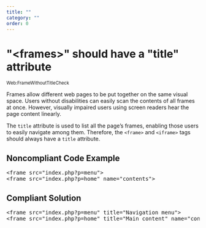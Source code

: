 ```yaml
---
title: ""
category: ""
order: 0
---
```


<h1>"&lt;frames&gt;" should have a "title" attribute</h1>
<small>Web:FrameWithoutTitleCheck</small>
<br>
<p>Frames allow different web pages to be put together on the same visual space. Users without disabilities can easily scan the contents of all frames
at once. However, visually impaired users using screen readers hear the page content linearly.</p>
<p>The <code>title</code> attribute is used to list all the page’s frames, enabling those users to easily navigate among them. Therefore, the
<code>&lt;frame&gt;</code> and <code>&lt;iframe&gt;</code> tags should always have a <code>title</code> attribute.</p>
<h2>Noncompliant Code Example</h2>
<pre>
&lt;frame src="index.php?p=menu"&gt;                                      &lt;-- Non-Compliant --&gt;
&lt;frame src="index.php?p=home" name="contents"&gt;                      &lt;-- Non-Compliant --&gt;
</pre>
<h2>Compliant Solution</h2>
<pre>
&lt;frame src="index.php?p=menu" title="Navigation menu"&gt;              &lt;-- Compliant --&gt;
&lt;frame src="index.php?p=home" title="Main content" name="contents"&gt; &lt;-- Compliant --&gt;
</pre>